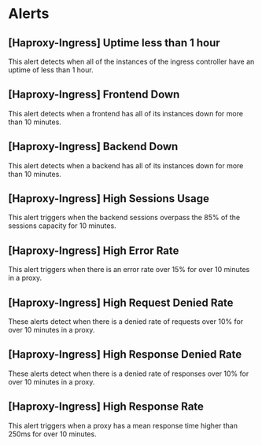 # Alerts
## [Haproxy-Ingress] Uptime less than 1 hour
This alert detects when all of the instances of the ingress controller have an uptime of less than 1 hour.
## [Haproxy-Ingress] Frontend Down
This alert detects when a frontend has all of its instances down for more than 10 minutes.
## [Haproxy-Ingress] Backend Down
This alert detects when a backend has all of its instances down for more than 10 minutes.
## [Haproxy-Ingress] High Sessions Usage
This alert triggers when the backend sessions overpass the 85% of the sessions capacity for 10 minutes.
## [Haproxy-Ingress] High Error Rate
This alert triggers when there is an error rate over 15% for over 10 minutes in a proxy.
## [Haproxy-Ingress] High Request Denied Rate
These alerts detect when there is a denied rate of requests over 10% for over 10 minutes in a proxy.
## [Haproxy-Ingress] High Response Denied Rate
These alerts detect when there is a denied rate of responses over 10% for over 10 minutes in a proxy.
## [Haproxy-Ingress] High Response Rate
This alert triggers when a proxy has a mean response time higher than 250ms for over 10 minutes.